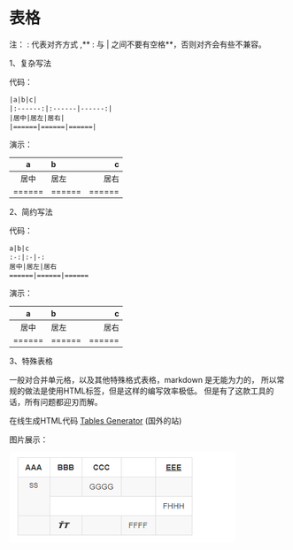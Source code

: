 
# 表格

注： : 代表对齐方式 ,** : 与 | 之间不要有空格**，否则对齐会有些不兼容。

1、复杂写法

代码：

    |a|b|c|
    |:------:|:------|------:|
    |居中|居左|居右|
    |======|======|======|

演示：

|a|b|c|
|:------:|:------|------:|
|居中|居左|居右|
|======|======|======|

2、简约写法

代码：

    a|b|c
    :-:|:-|-:
    居中|居左|居右
    ======|======|======

演示：

a|b|c
:-:|:-|-:
居中|居左|居右
======|======|======

3、特殊表格

一般对合并单元格，以及其他特殊格式表格，markdown 是无能为力的，
所以常规的做法是使用HTML标签，但是这样的编写效率极低。
但是有了这款工具的话，所有问题都迎刃而解。

在线生成HTML代码 [Tables Generator](http://www.tablesgenerator.com/) (国外的站)

图片展示：

![表格单元格合并](../../img/table.png)
